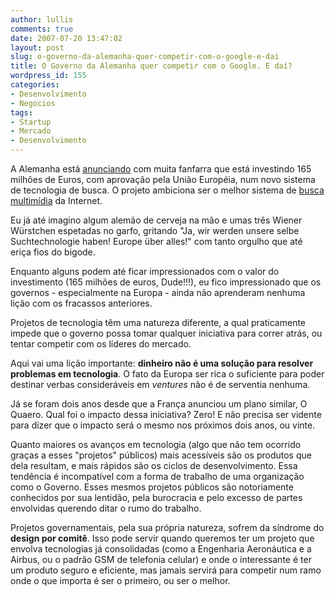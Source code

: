 ```yaml
---
author: lullis
comments: true
date: 2007-07-20 13:47:02
layout: post
slug: o-governo-da-alemanha-quer-competir-com-o-google-e-dai
title: O Governo da Alemanha quer competir com o Google. E daí?
wordpress_id: 155
categories:
- Desenvolvimento
- Negocios
tags:
- Startup
- Mercado
- Desenvolvimento
---
```


A Alemanha está [anunciando](http://news.yahoo.com/s/ap/20070719/ap_on_hi_te/eu_germany_internet_research) com muita fanfarra que está investindo 165 milhões de Euros, com aprovação pela União Européia, num novo sistema de tecnologia de busca. O projeto ambiciona ser o melhor sistema de [busca](http://www.google.com) [multimídia](http://www.youtube.com) da Internet.

Eu já até imagino algum alemão de cerveja na mão e umas três Wiener Würstchen espetadas no garfo, gritando "Ja, wir werden unsere selbe Suchtechnologie haben! Europe über alles!" com tanto orgulho que até eriça fios do bigode.

Enquanto alguns podem até ficar impressionados com o valor do investimento (165 milhões de euros, Dude!!!), eu fico impressionado que os governos - especialmente na Europa - ainda não aprenderam nenhuma lição com os fracassos anteriores.

Projetos de tecnologia têm uma natureza diferente, a qual praticamente impede que o governo possa tomar qualquer iniciativa para correr atrás, ou tentar competir com os líderes do mercado.

Aqui vai uma lição importante: **dinheiro não é uma solução para resolver problemas em tecnologia**. O fato da Europa ser rica o suficiente para poder destinar verbas consideráveis em _ventures_ não é de serventia nenhuma.

Já se foram dois anos desde que a França anunciou um plano similar, O Quaero. Qual foi o impacto dessa iniciativa? Zero! E não precisa ser vidente para dizer que o impacto será o mesmo nos próximos dois anos, ou vinte.

Quanto maiores os avanços em tecnologia (algo que não tem ocorrido graças a esses "projetos" públicos) mais acessíveis são os produtos que dela resultam, e mais rápidos são os ciclos de desenvolvimento. Essa tendência é incompatível com a forma de trabalho de uma organização como o Governo. Esses mesmos projetos públicos são notoriamente conhecidos por sua lentidão, pela burocracia e pelo excesso de partes envolvidas querendo ditar o rumo do trabalho.

Projetos governamentais, pela sua própria natureza, sofrem da síndrome do **design por comitê**. Isso pode servir quando queremos ter um projeto que envolva tecnologias já consolidadas (como a Engenharia Aeronáutica e a Airbus, ou o padrão GSM de telefonia celular) e onde o interessante é ter um produto seguro e eficiente, mas jamais servirá para competir num ramo onde o que importa é ser o primeiro, ou ser o melhor.
